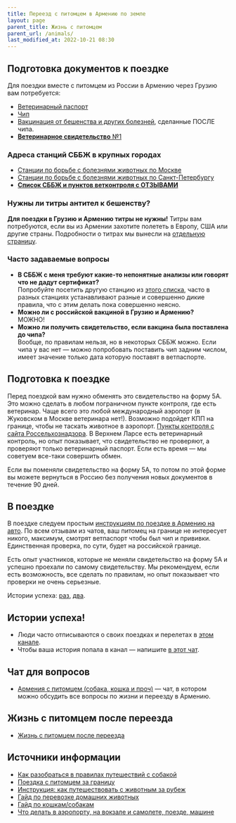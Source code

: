 ```yaml
---
title: Переезд с питомцем в Армению по земле
layout: page
parent_title: Жизнь с питомцем
parent_url: /animals/
last_modified_at: 2022-10-21 08:30
---
```


## Подготовка документов к поездке

Для поездки вместе с питомцем из России в Армению через Грузию вам потребуется:

- [Ветеринарный паспорт](documents.md#vetpassport)
- [Чип](documents.md#chip)
- [Вакцинация от бешенства и других болезней](documents.md#vaccines), сделанные ПОСЛЕ чипа.
- [**Ветеринарное свидетельство** №1](documents.md#certificates)

### Адреса станций СББЖ в крупных городах

- [Станции по борьбе с болезнями животных по Москве](https://mos-obvet.ru/clinics/)
- [Станции по борьбе с болезнями животных по Санкт-Петербургу](http://www.spbvet.ru/structure/stationall/)
- **[Список СББЖ и пунктов ветконтроля с ОТЗЫВАМИ](https://docs.google.com/spreadsheets/d/1wRx7hnck4QOV97gTzuVUp_jLBAr-gwIAeJJ5II8aQjc/edit#gid=0)**

### Нужны ли титры антител к бешенству?

**Для поездки в Грузию и Армению титры не нужны!** Титры вам потребуются, если вы из Армении захотите полететь в Европу,
США или другие страны. Подробности о титрах мы вынесли на [отдельную страницу](rabies-titers.md).

### Часто задаваемые вопросы

- **В СББЖ с меня требуют какие-то непонятные анализы или говорят что не дадут сертификат?**<br>
  Попробуйте посетить другую станцию из [этого списка](https://docs.google.com/spreadsheets/d/1wRx7hnck4QOV97gTzuVUp_jLBAr-gwIAeJJ5II8aQjc/edit#gid=0),
  часто в разных станциях устанавливают разные и совершенно дикие правила, что с этим делать пока совершенно неясно.
- **Можно ли с российской вакциной в Грузию и Армению?**<br>
  МОЖНО!
- **Можно ли получить свидетельство, если вакцина была поставлена до чипа?**<br>
  Вообще, по правилам нельзя, но в некоторых СББЖ можно. Если чипа у вас нет — можно попробовать поставить чип задним числом,
  имеет значение только дата которую поставят в ветпаспорте.

## Подготовка к поездке

Перед поездкой вам нужно обменять это свидетельство на форму 5А. Это можно сделать в любом
пограничном пункте контроля, где есть ветеринар. Чаще всего это любой международный аэропорт
(в Жуковском в Москве ветеринара нет!). Возможно подойдет КПП на границе, чтобы не таскать животное в аэропорт.
[Пункты контроля с сайта Россельхознадзора](https://fsvps.gov.ru/ru/structure/pp). В Верхнем Ларсе есть ветеринарный
контроль, но опыт показывает, что свидетельство не проверяют, а проверяют только ветеринарный паспорт. Если есть время —
мы советуем все-таки совершить обмен.

Если вы поменяли свидетельство на форму 5А, то потом по этой форме вы можете вернуться в Россию без получения новых
документов в течение 90 дней.

## В поездке

В поездке следуем простым [инструкциям по поездке в Армению на авто](../moving/by-car.md). По всем отзывам из чатов, ваш
питомец на границе не интересует никого, максимум, смотрят ветпаспорт чтобы был чип и прививки. Единственная проверка,
по сути, будет на российской границе.

Есть опыт участников, которые не меняли свидетельство на форму 5А и успешно проехали по самому свидетельству.
Мы рекомендуем, если есть возможность, все сделать по правилам, но опыт показывает что проверки не очень серьезные.

Истории успеха: [раз](/files/animals-georgia-story-1.png), [два](/files/animals-georgia-story-2.png).

## Истории успеха!

- Люди часто отписываются о своих поездках и перелетах в [этом канале](https://t.me/rabbitsleavingrussia).
- Чтобы ваша история попала в канал — напишите [в этот чат](https://t.me/+Cm_ikyupPDQ4ZDdi).

## Чат для вопросов

- [Армения с питомцем (собака, кошка и проч)](https://t.me/armenia_pets) — чат, в котором можно обсудить все вопросы
  по жизни и переезду в Армению.

## Жизнь с питомцем после переезда

- [Жизнь с питомцем после переезда](index.md)

## Источники информации

- [Как разобраться в правилах путешествий с собакой](https://bavarian-hound.com/trips/documents.html)
- [Поездка с питомцем за границу](https://lapka-app.notion.site/96d6675eb113425e959fc7a08e8ce56d)
- [Инструкция: как путешествовать с животным за рубеж](https://fsvps.gov.ru/ru/ehksport-import/dlya-vladelcev-zhivotnyh/instrukciya)
- [Гайд по перевозке домашних животных](https://app.simplenote.com/p/8m020X)
- [Гайд по кошкам/собакам](https://docs.google.com/document/d/11rGMd9-e0LQL-VJyiDuVLjdosSIQl1QlHDPxwIX6O6o/edit#heading=h.9ht2i1bssg39)
- [Что делать в аэропорту, на вокзале и самолете, поезде, машине](https://app.simplenote.com/p/YvhJgj)
